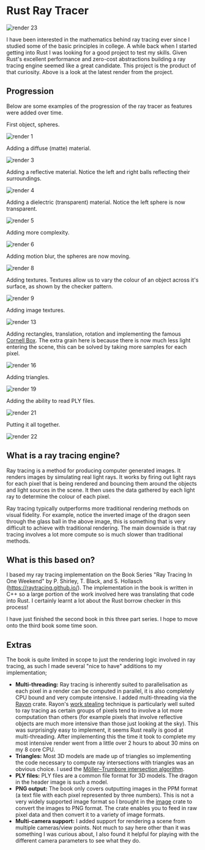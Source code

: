 # Rust Ray Tracer

![render 23](historic_results/result_23.png)

I have been interested in the mathematics behind ray tracing ever since I
studied some of the basic principles in college. A while back when I started
getting into Rust I was looking for a good project to test my skills. Given
Rust's excellent performance and zero-cost abstractions building a ray tracing
engine seemed like a great candidate. This project is the product of that
curiosity. Above is a look at the latest render from the project.

## Progression
Below are some examples of the progression of the ray tracer as features
were added over time.

First object, spheres.

![render 1](historic_results/result_01.png)

Adding a diffuse (matte) material.

![render 3](historic_results/result_03.png)

Adding a reflective material. Notice the left and right balls reflecting their
surroundings.

![render 4](historic_results/result_04.png)

Adding a dielectric (transparent) material. Notice the left sphere is now
transparent.

![render 5](historic_results/result_05.png)

Adding more complexity.

![render 6](historic_results/result_06.png)

Adding motion blur, the spheres are now moving.

![render 8](historic_results/result_08.png)

Adding textures. Textures allow us to vary the colour of an object across it's
surface, as shown by the checker pattern.

![render 9](historic_results/result_09.png)

Adding image textures.

![render 13](historic_results/result_13.png)

Adding rectangles, translation, rotation and implementing the famous [Cornell
Box](https://en.wikipedia.org/wiki/Cornell_box). The extra grain here is because
there is now much less light entering the scene, this can be solved by taking
more samples for each pixel.

![render 16](historic_results/result_16.png)

Adding triangles.

![render 19](historic_results/result_19.png)

Adding the ability to read PLY files.

![render 21](historic_results/result_21.png)

Putting it all together.

![render 22](historic_results/result_22.png)

## What is a ray tracing engine?
Ray tracing is a method for producing computer generated images. It renders
images by simulating real light rays. It works by firing out light rays for each
pixel that is being rendered and bouncing them around the objects and light
sources in the scene. It then uses the data gathered by each light ray to
determine the colour of each pixel.

Ray tracing typically outperforms more traditional rendering methods on visual
fidelity. For example, notice the inverted image of the dragon seen through the
glass ball in the above image, this is something that is very difficult to
achieve with traditional rendering. The main downside is that ray tracing
involves a lot more compute so is much slower than traditional methods.

## What is this based on?
I based my ray tracing implementation on the Book Series "Ray Tracing In One
Weekend" by P. Shirley, T. Black, and S. Hollasch
(https://raytracing.github.io/). The implementation in the book is written in
C++ so a large portion of the work involved here was translating that code into
Rust. I certainly learnt a lot about the Rust borrow checker in this process!

I have just finished the second book in this three part series. I hope to move
onto the third book some time soon.

## Extras
The book is quite limited in scope to just the rendering logic involved in ray
tracing, as such I made several "nice to have" additions to my implementation;

- **Multi-threading:** Ray tracing is inherently suited to parallelisation as
  each pixel in a render can be computed in parallel, it is also completely CPU
  bound and very compute intensive. I added multi-threading via the
  [Rayon](https://github.com/rayon-rs/rayon) crate. Rayon's [work
  stealing](https://github.com/rayon-rs/rayon/blob/main/FAQ.md#how-does-rayon-balance-work-between-threads)
  technique is particularly well suited to ray tracing as certain groups of
  pixels tend to involve a lot more computation than others (for example pixels
  that involve reflective objects are much more intensive than those just
  looking at the sky). This was surprisingly easy to implement, it seems Rust
  really is good at multi-threading. After implementing this the time it took to
  complete my most intensive render went from a little over 2 hours to about 30
  mins on my 8 core CPU.
- **Triangles:** Most 3D models are made up of triangles so implementing the
  code necessary to compute ray intersections with triangles was an obvious
  choice. I used the [Möller–Trumbore intersection
  algorithm](https://en.wikipedia.org/wiki/M%C3%B6ller%E2%80%93Trumbore_intersection_algorithm).
- **PLY files:** PLY files are a common file format for 3D models. The dragon in
  the header image is such a model.
- **PNG output:** The book only covers outputting images in the PPM format (a
  text file with each pixel represented by three numbers). This is not a very
  widely supported image format so I brought in the
  [image](https://github.com/image-rs/image) crate to convert the images to PNG
  format. The crate enables you to feed in raw pixel data and then convert it to
  a variety of image formats.
- **Multi-camera support:** I added support for rendering a scene from multiple
  cameras/view points. Not much to say here other than it was something I was
  curious about, I also found it helpful for playing with the different camera
  parameters to see what they do.
